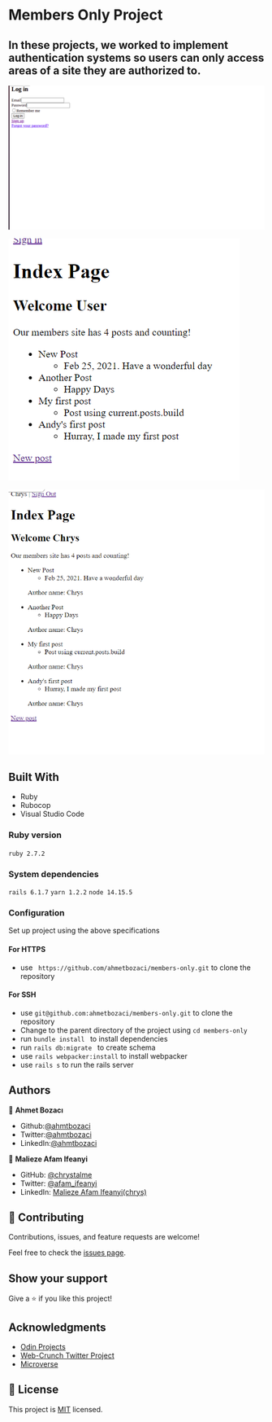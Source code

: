 # Members Only Project

## In these projects, we  worked to implement authentication systems so users can only access areas of a site they are authorized to.

![screenshot](./images/screenshot.png)

![screenshot](./images/screenshot_2.png)

![screenshot](./images/screenshot_3.png)
## Built With

- Ruby
- Rubocop
- Visual Studio Code

### Ruby version

  ``` ruby 2.7.2 ```

### System dependencies

  ``` rails 6.1.7 ```
  ``` yarn 1.2.2 ```
  ``` node 14.15.5 ```

### Configuration

  Set up project using the above specifications
   #### For HTTPS
   - use ``` https://github.com/ahmetbozaci/members-only.git``` to clone the repository
   #### For SSH
   - use ``` git@github.com:ahmetbozaci/members-only.git ``` to clone the repository
   - Change to the parent directory of the project using 
    ``` cd members-only ```
   - run ```bundle install ``` to install dependencies
   - run ```rails db:migrate ``` to create schema
   - use ``` rails webpacker:install ``` to install webpacker
   - use ``` rails s ``` to run the rails server

## Authors

👤 **Ahmet Bozacı**
- Github:[@ahmtbozaci](https://github.com/ahmetbozaci)
- Twitter:[@ahmtbozaci](https://twitter.com/ahmtbozaci)
- LinkedIn:[@ahmtbozaci](https://www.linkedin.com/in/ahmetbozaci/)

👤 **Malieze Afam Ifeanyi**

- GitHub: [@chrystalme](https://github.com/chrystalme)
- Twitter: [@afam_ifeanyi](https://twitter.com/afam_ifeanyi)
- LinkedIn: [Malieze Afam Ifeanyi(chrys)](https://linkedin.com/afam-chrys)

## 🤝 Contributing

Contributions, issues, and feature requests are welcome!

Feel free to check the [issues page](https://github.com/ahmetbozaci/members-only/issues).

## Show your support

Give a ⭐️ if you like this project!

## Acknowledgments

- [Odin Projects](https://www.theodinproject.com/courses/ruby-on-rails/lessons/authentication)
- [Web-Crunch Twitter Project](https://www.youtube.com/watch?v=5gUysPm64a4&feature=emb_logo) 
- [Microverse](https://microverse.com)

## 📝 License

This project is [MIT](https://mit-license.org/) licensed.

